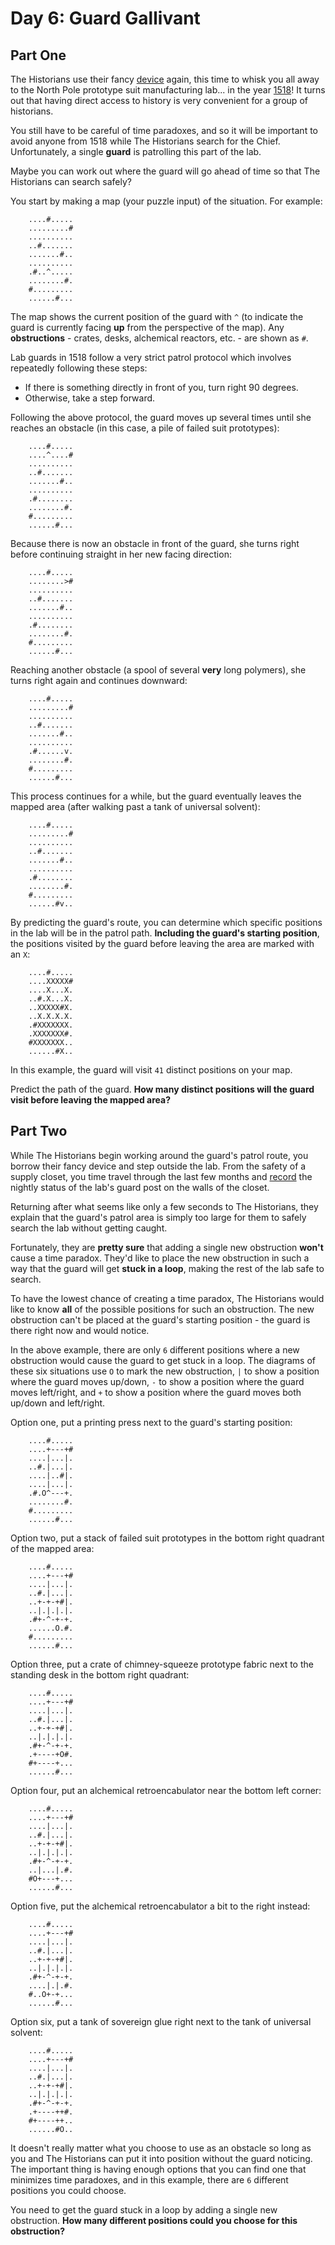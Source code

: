 # Day 6: Guard Gallivant

## Part One

The Historians use their fancy [device](../day-04) again, this time to
whisk you all away to the North Pole prototype suit manufacturing lab...
in the year [1518](../../advent-2018/day-05)!
It turns out that having direct access to history is very convenient for
a group of historians.

You still have to be careful of time paradoxes, and so it will be
important to avoid anyone from 1518 while The Historians search for the
Chief. Unfortunately, a single **guard** is patrolling this part of the
lab.

Maybe you can work out where the guard will go ahead of time so that The
Historians can search safely?

You start by making a map (your puzzle input) of the situation. For
example:

````
    ....#.....
    .........#
    ..........
    ..#.......
    .......#..
    ..........
    .#..^.....
    ........#.
    #.........
    ......#...
````

The map shows the current position of the guard with `^` (to indicate
the guard is currently facing **up** from the perspective of the map). Any
**obstructions** - crates, desks, alchemical reactors, etc. - are shown as
`#`.

Lab guards in 1518 follow a very strict patrol protocol which involves
repeatedly following these steps:

-   If there is something directly in front of you, turn right 90
    degrees.
-   Otherwise, take a step forward.

Following the above protocol, the guard moves up several times until she
reaches an obstacle (in this case, a pile of failed suit prototypes):

````
    ....#.....
    ....^....#
    ..........
    ..#.......
    .......#..
    ..........
    .#........
    ........#.
    #.........
    ......#...
````

Because there is now an obstacle in front of the guard, she turns right
before continuing straight in her new facing direction:

````
    ....#.....
    ........>#
    ..........
    ..#.......
    .......#..
    ..........
    .#........
    ........#.
    #.........
    ......#...
````

Reaching another obstacle (a spool of several **very** long polymers), she
turns right again and continues downward:

````
    ....#.....
    .........#
    ..........
    ..#.......
    .......#..
    ..........
    .#......v.
    ........#.
    #.........
    ......#...
````

This process continues for a while, but the guard eventually leaves the
mapped area (after walking past a tank of universal solvent):

````
    ....#.....
    .........#
    ..........
    ..#.......
    .......#..
    ..........
    .#........
    ........#.
    #.........
    ......#v..
````

By predicting the guard's route, you can determine which specific
positions in the lab will be in the patrol path. **Including the guard's
starting position**, the positions visited by the guard before leaving
the area are marked with an `X`:

````
    ....#.....
    ....XXXXX#
    ....X...X.
    ..#.X...X.
    ..XXXXX#X.
    ..X.X.X.X.
    .#XXXXXXX.
    .XXXXXXX#.
    #XXXXXXX..
    ......#X..
````

In this example, the guard will visit `41` distinct positions on your
map.

Predict the path of the guard. **How many distinct positions will the
guard visit before leaving the mapped area?**

## Part Two

While The Historians begin working around the guard's patrol route, you
borrow their fancy device and step outside the lab. From the safety of a
supply closet, you time travel through the last few months and
[record](../../advent-2018/day-04) the nightly status of the
lab's guard post on the walls of the closet.

Returning after what seems like only a few seconds to The Historians,
they explain that the guard's patrol area is simply too large for them
to safely search the lab without getting caught.

Fortunately, they are **pretty sure** that adding a single new obstruction
**won't** cause a time paradox. They'd like to place the new obstruction
in such a way that the guard will get **stuck in a loop**, making the rest
of the lab safe to search.

To have the lowest chance of creating a time paradox, The Historians
would like to know **all** of the possible positions for such an
obstruction. The new obstruction can't be placed at the guard's starting
position - the guard is there right now and would notice.

In the above example, there are only `6` different positions where a new
obstruction would cause the guard to get stuck in a loop. The diagrams
of these six situations use `O` to mark the new obstruction, `|` to show
a position where the guard moves up/down, `-` to show a position where
the guard moves left/right, and `+` to show a position where the guard
moves both up/down and left/right.

Option one, put a printing press next to the guard's starting position:

````
    ....#.....
    ....+---+#
    ....|...|.
    ..#.|...|.
    ....|..#|.
    ....|...|.
    .#.O^---+.
    ........#.
    #.........
    ......#...
````

Option two, put a stack of failed suit prototypes in the bottom right
quadrant of the mapped area:

````
    ....#.....
    ....+---+#
    ....|...|.
    ..#.|...|.
    ..+-+-+#|.
    ..|.|.|.|.
    .#+-^-+-+.
    ......O.#.
    #.........
    ......#...
````

Option three, put a crate of chimney-squeeze prototype fabric next to
the standing desk in the bottom right quadrant:

````
    ....#.....
    ....+---+#
    ....|...|.
    ..#.|...|.
    ..+-+-+#|.
    ..|.|.|.|.
    .#+-^-+-+.
    .+----+O#.
    #+----+...
    ......#...
````

Option four, put an alchemical retroencabulator near the bottom left
corner:

````
    ....#.....
    ....+---+#
    ....|...|.
    ..#.|...|.
    ..+-+-+#|.
    ..|.|.|.|.
    .#+-^-+-+.
    ..|...|.#.
    #O+---+...
    ......#...
````

Option five, put the alchemical retroencabulator a bit to the right
instead:

````
    ....#.....
    ....+---+#
    ....|...|.
    ..#.|...|.
    ..+-+-+#|.
    ..|.|.|.|.
    .#+-^-+-+.
    ....|.|.#.
    #..O+-+...
    ......#...
````

Option six, put a tank of sovereign glue right next to the tank of
universal solvent:

````
    ....#.....
    ....+---+#
    ....|...|.
    ..#.|...|.
    ..+-+-+#|.
    ..|.|.|.|.
    .#+-^-+-+.
    .+----++#.
    #+----++..
    ......#O..
````

It doesn't really matter what you choose to use as an obstacle so long
as you and The Historians can put it into position without the guard
noticing. The important thing is having enough options that you can find
one that minimizes time paradoxes, and in this example, there are `6`
different positions you could choose.

You need to get the guard stuck in a loop by adding a single new
obstruction. **How many different positions could you choose for this
obstruction?**
